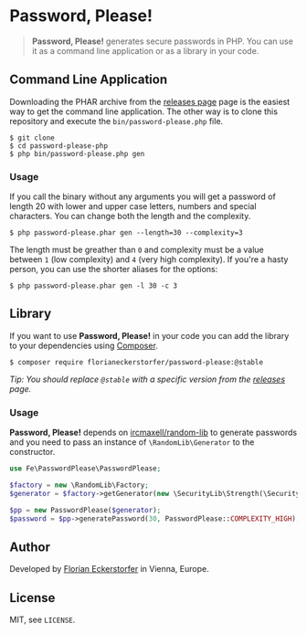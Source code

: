 Password, Please!
=================

> **Password, Please!** generates secure passwords in PHP. You can use it as a command line application or as a library
in your code.


Command Line Application
------------------------

Downloading the PHAR archive from the [releases page]() page is the easiest way to get the command line application.
The other way is to clone this repository and execute the `bin/password-please.php` file.

```shell
$ git clone
$ cd password-please-php
$ php bin/password-please.php gen
```

### Usage

If you call the binary without any arguments you will get a password of length 20 with lower and upper case letters,
numbers and special characters. You can change both the length and the complexity.

```shell
$ php password-please.phar gen --length=30 --complexity=3
```

The length must be greather than `0` and complexity must be a value between `1` (low complexity) and `4`
(very high complexity). If you're a hasty person, you can use the shorter aliases for the options:

```shell
$ php password-please.phar gen -l 30 -c 3
```


Library
-------

If you want to use **Password, Please!** in your code you can add the library to your dependencies using
[Composer](http://getcomposer.org).

```shell
$ composer require florianeckerstorfer/password-please:@stable
```

*Tip: You should replace `@stable` with a specific version from the [releases]() page.*

### Usage

**Password, Please!** depends on [ircmaxell/random-lib](https://github.com/ircmaxell/RandomLib) to generate passwords
and you need to pass an instance of `\RandomLib\Generator` to the constructor.

```php
use Fe\PasswordPlease\PasswordPlease;

$factory = new \RandomLib\Factory;
$generator = $factory->getGenerator(new \SecurityLib\Strength(\SecurityLib\Strength::MEDIUM));

$pp = new PasswordPlease($generator);
$password = $pp->generatePassword(30, PasswordPlease::COMPLEXITY_HIGH);
```


Author
------

Developed by [Florian Eckerstorfer](https://florian.ec) in Vienna, Europe.


License
-------

MIT, see `LICENSE`.
